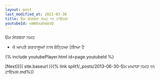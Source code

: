 ```yaml
---
layout: post
last_modified_at: 2021-03-30
title: ਓਮ ਸੰਯਥਯਾ ਨਮਹ ੧੧ ਟਾਇਮਸ
youtubeId: vmWXxahwUsQ
---
```

 
 
 ਓਮ ਸੰਯਥਯਾ ਨਮਹ  
 
 -  ਜੋ ਆਪਣੇ ਸ਼ਰਧਾਲੂਆਂ ਨਾਲ ਬੰਨ੍ਹਿਆ ਹੋਇਆ ਹੈ 
 
  
 
  
 
 
 
 
 
 


{% include youtubePlayer.html id=page.youtubeId %}
 
[Next]({{ site.baseurl }}{% link  split1/_posts/2013-06-30-ਓਮ ਮਘਾਯਾ ਨਮਹ ੧੧ ਟਾਇਮਸ.md%})
 
